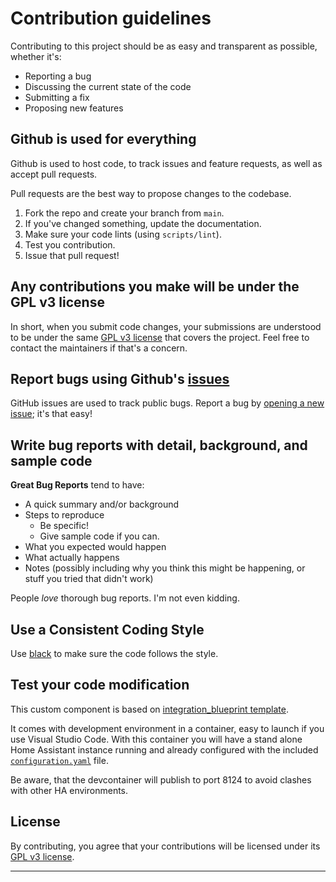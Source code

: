 # Contribution guidelines

Contributing to this project should be as easy and transparent as possible,
whether it's:

- Reporting a bug
- Discussing the current state of the code
- Submitting a fix
- Proposing new features

## Github is used for everything

Github is used to host code, to track issues and feature requests, as well as
accept pull requests.

Pull requests are the best way to propose changes to the codebase.

1. Fork the repo and create your branch from `main`.
2. If you've changed something, update the documentation.
3. Make sure your code lints (using `scripts/lint`).
4. Test you contribution.
5. Issue that pull request!

## Any contributions you make will be under the GPL v3 license

In short, when you submit code changes, your submissions are understood to be
under the same [GPL v3 license](license) that covers the project. Feel free to
contact the maintainers if that's a concern.

## Report bugs using Github's [issues](../../issues)

GitHub issues are used to track public bugs. Report a bug by [opening a new
issue](../../issues/new/choose); it's that easy!

## Write bug reports with detail, background, and sample code

**Great Bug Reports** tend to have:

- A quick summary and/or background
- Steps to reproduce
  - Be specific!
  - Give sample code if you can.
- What you expected would happen
- What actually happens
- Notes (possibly including why you think this might be happening, or stuff you
  tried that didn't work)

People *love* thorough bug reports. I'm not even kidding.

## Use a Consistent Coding Style

Use [black](https://github.com/ambv/black) to make sure the code follows the
style.

## Test your code modification

This custom component is based on [integration_blueprint
template](https://github.com/ludeeus/integration_blueprint).

It comes with development environment in a container, easy to launch if you use
Visual Studio Code. With this container you will have a stand alone Home
Assistant instance running and already configured with the included
[`configuration.yaml`](./config/configuration.yaml) file.

Be aware, that the devcontainer will publish to port 8124 to avoid clashes with
other HA environments.

## License

By contributing, you agree that your contributions will be licensed under its
[GPL v3 license](license).

***

[license]: https://github.com/torbennehmer/hacs-e3dc/blob/main/LICENSE